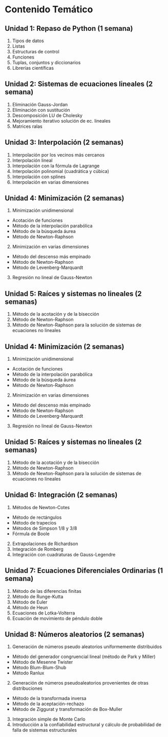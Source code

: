 # Contenido Temático
## Unidad 1: Repaso de Python (1 semana)
1. Tipos de datos
2. Listas
3. Estructuras de control
4. Funciones
5. Tuplas, conjuntos y diccionarios
6. Librerías científicas
## Unidad 2: Sistemas de ecuaciones lineales (2 semana)
1. Eliminación Gauss-Jordan
2. Eliminación con sustitución
3. Descomposición LU de Cholesky
4. Mejoramiento iterativo solución de ec. lineales
5. Matrices ralas
## Unidad 3: Interpolación (2 semanas)
1. Interpolación por los vecinos más cercanos
2. Interpolación lineal
3. Interpolación con la fórmula de Lagrange
4. Interpolación polinomial (cuadrática y cúbica) 
5. Interpolación con splines
6. Interpolación en varias dimensiones
## Unidad 4: Minimización (2 semanas)
1. Minimización unidimensional
- Acotación de funciones
- Método de la interpolación parabólica
- Método de la búsqueda áurea
- Método de Newton-Raphson
2. Minimización en varias dimensiones
- Método del descenso más empinado
- Método de Newton-Raphson
- Método de Levenberg-Marquardt
3. Regresión no lineal de Gauss-Newton
## Unidad 5: Raíces y sistemas no lineales (2 semanas)
1. Método de la acotación y de la bisección
2. Método de Newton-Raphson
3. Método de Newton-Raphson para la solución de sistemas de ecuaciones no lineales
## Unidad 4: Minimización (2 semanas)
1. Minimización unidimensional
- Acotación de funciones
- Método de la interpolación parabólica
- Método de la búsqueda áurea
- Método de Newton-Raphson
2. Minimización en varias dimensiones
- Método del descenso más empinado
- Método de Newton-Raphson
- Método de Levenberg-Marquardt
3. Regresión no lineal de Gauss-Newton
## Unidad 5: Raíces y sistemas no lineales (2 semanas)
1. Método de la acotación y de la bisección
2. Método de Newton-Raphson
3. Método de Newton-Raphson para la solución de sistemas de ecuaciones no lineales
## Unidad 6: Integración (2 semanas)
1. Métodos de Newton-Cotes
- Método de rectángulos
- Método de trapecios
- Métodos de Simpson 1/8 y 3/8
- Fórmula de Boole
2. Extrapolaciones de Richardson
3. Integración de Romberg
4. Integración con cuadraturas de Gauss-Legendre
## Unidad 7: Ecuaciones Diferenciales Ordinarias (1 semana)
1. Método de las diferencias finitas
2. Método de Runge-Kutta
3. Método de Euler
4. Método de Heun
5. Ecuaciones de Lotka-Volterra
6. Ecuación de movimiento de péndulo doble
## Unidad 8: Números aleatorios (2 semanas)
1. Generación de números pseudo aleatorios uniformemente distribuidos
- Método del generador congruencial lineal (método de Park y Miller)
- Método de Mesenne Twister
- Método Blum-Blum-Shub
- Método Ranlux
2. Generación de números pseudoaleatorios provenientes de otras distribuciones
- Método de la transformada inversa
- Método de la aceptación-rechazo
- Método de Ziggurat y transformación de Box-Muller
3. Integración simple de Monte Carlo
4. Introducción a la confiabilidad estructural y cálculo de probabilidad de falla de sistemas estructurales

